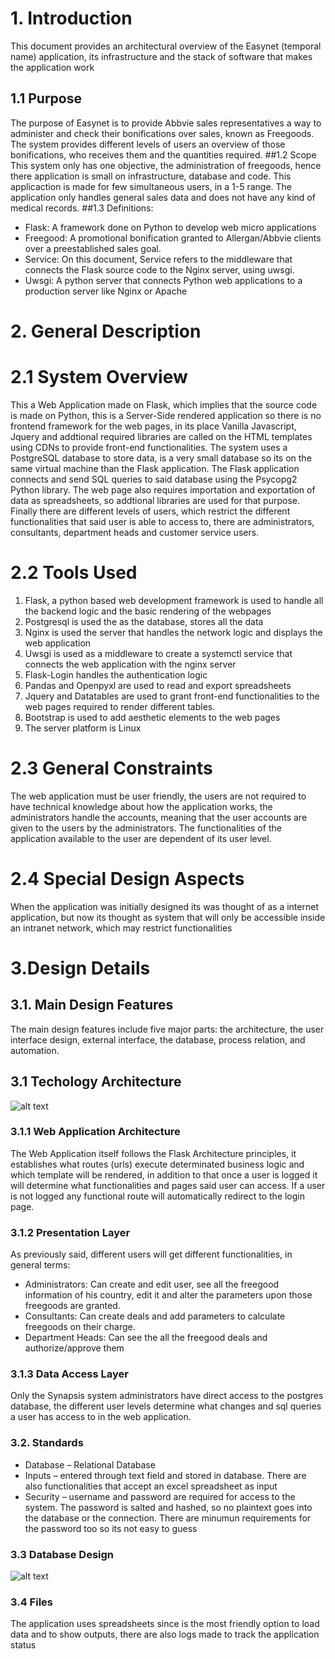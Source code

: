 # 1. Introduction
This document provides an architectural overview of the Easynet (temporal name) application, its infrastructure and the stack of software that makes the application work

## 1.1 Purpose
The purpose of Easynet is to provide Abbvie sales representatives a way to administer and check their bonifications over sales, known as Freegoods. The system provides different levels of users an overview of those bonifications, who receives them and the quantities required.
##1.2 Scope
This system only has one objective, the administration of freegoods, hence there application is small on infrastructure, database and code. This applicaction is made for few simultaneous users, in a 1-5 range. The application only handles general sales data and does not have any kind of medical records.
##1.3 Definitions:
- Flask: A framework done on Python to develop web micro applications
- Freegood: A promotional bonification granted to Allergan/Abbvie clients over a preestablished sales goal.
- Service: On this document, Service refers to the middleware that connects the Flask source code to the Nginx server, using uwsgi.
- Uwsgi: A python server that connects Python web applications to a production server like Nginx or Apache
# 2. General Description
# 2.1 System Overview
This a Web Application made on Flask, which implies that the source code is made on Python, this is a Server-Side rendered application so there is no frontend framework for the web pages, in its place Vanilla Javascript, Jquery and addtional required libraries are called on the HTML templates using CDNs to provide front-end functionalities.
The system uses a PostgreSQL database to store data, is a very small database so its on the same virtual machine than the Flask application. The Flask application connects and send SQL queries to said database using the Psycopg2 Python library. 
The web page also requires importation and exportation of data as spreadsheets, so addtional libraries are used for that purpose. 
Finally there are different levels of users, which restrict the different functionalities that said user is able to access to, there are administrators, consultants, department heads and customer service users.
# 2.2 Tools Used
1. Flask, a python based web development framework is used to handle all the backend logic and the basic rendering of the webpages
2. Postgresql is used the as the database, stores all the data
3. Nginx is used the server that handles the network logic and displays the web application
4. Uwsgi is used as a middleware to create a systemctl service that connects the web application with the nginx server
5. Flask-Login handles the authentication logic
6. Pandas and Openpyxl are used to read and export spreadsheets
7. Jquery and Datatables are used to grant front-end functionalities to the web pages required to render different tables.
8. Bootstrap is used to add aesthetic elements to the web pages
9. The server platform is Linux
# 2.3 General Constraints
The web application must be user friendly, the users are not required to have technical knowledge about how the application works, the administrators handle the accounts, meaning that the user accounts are given to the users by the administrators. The functionalities of the application available to the user are dependent of its user level.
# 2.4 Special Design Aspects
When the application was initially designed its was thought of as a internet application, but now its thought as system that will only be accessible inside an intranet network, which may restrict functionalities
# 3.Design Details
## 3.1. Main Design Features
 The main design features include five major parts: the architecture, the user interface design, external interface, the database, process relation, and automation.  
## 3.1 Techology Architecture
 ![alt text](add.png "Architecture Diagram")
### 3.1.1 Web Application Architecture
The Web Application itself follows the Flask Architecture principles, it establishes what routes (urls) execute determinated business logic and which template will be rendered, in addition to that once a user is logged it will determine what functionalities and pages said user can access. If a user is not logged any functional route will automatically redirect to the login page.
### 3.1.2 Presentation Layer
As previously said, different users will get different functionalities, in general terms:
- Administrators: Can create and edit user, see all the freegood information of his country, edit it and alter the parameters upon those freegoods are granted. 
- Consultants: Can create deals and add parameters to calculate freegoods on their charge. 
- Department Heads: Can see the all the freegood deals and authorize/approve them
### 3.1.3 Data Access Layer
Only the Synapsis system administrators have direct access to the postgres database, the different user levels determine what changes and sql queries a user has access to in the web application. 
### 3.2. Standards
 - Database – Relational Database
 - Inputs – entered through text field and stored in database. There are also functionalities that accept an excel spreadsheet as input
 - Security – username and password are required for access to the system. The password is salted and hashed, so no plaintext goes into the database or the connection. There are minumun requirements for the password too so its not easy to guess
 ### 3.3 Database Design
  ![alt text](try2.png "Database Diagram")
 ### 3.4 Files
 The application uses spreadsheets since is the most friendly option to load data and to show outputs, there are also logs made to track the application status 